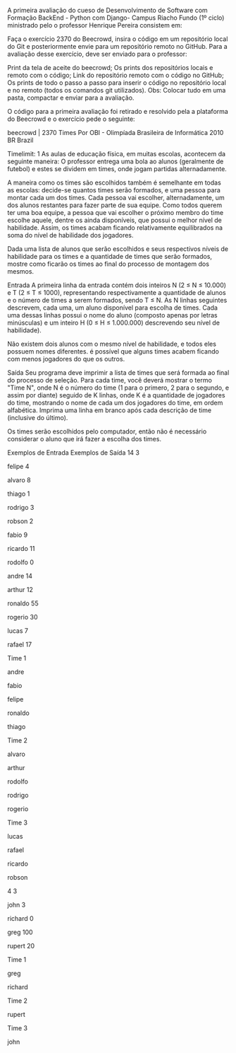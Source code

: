  
A primeira avaliação do cueso de 	Desenvolvimento de Software com Formação BackEnd - Python com Django- Campus Riacho Fundo (1º ciclo)
ministrado pelo o professor Henrique Pereira consistem em:

Faça o exercício 2370 do Beecrowd, insira o código em um repositório local do Git e posteriormente envie para um repositório remoto no GitHub.
Para a avaliação desse exercício, deve ser enviado para o professor:

Print da tela de aceite do beecrowd;
Os prints dos repositórios locais e remoto com o código;
Link do repositório remoto com o código no GitHub;
Os prints de todo o passo a passo para inserir o código no repositório local e no remoto (todos os comandos git utilizados).
Obs: Colocar tudo em uma pasta, compactar e enviar para a avaliação.

O código para a primeira avaliação foi retirado e resolvido pela a plataforma do Beecrowd e o exercício pede o seguinte:

beecrowd | 2370
Times
Por OBI - Olimpíada Brasileira de Informática 2010 BR Brazil

Timelimit: 1
As aulas de educação física, em muitas escolas, acontecem da seguinte maneira: O professor entrega uma bola ao alunos (geralmente de futebol) e estes se dividem em times, onde jogam partidas alternadamente.

A maneira como os times são escolhidos também é semelhante em todas as escolas: decide-se quantos times serão formados, e uma pessoa para montar cada um dos times. Cada pessoa vai escolher, alternadamente, um dos alunos restantes para fazer parte de sua equipe. Como todos querem ter uma boa equipe, a pessoa que vai escolher o próximo membro do time escolhe aquele, dentre os ainda disponíveis, que possui o melhor nível de habilidade. Assim, os times acabam ficando relativamente equilibrados na soma do nível de habilidade dos jogadores.

Dada uma lista de alunos que serão escolhidos e seus respectivos níveis de habilidade para os times e a quantidade de times que serão formados, mostre como ficarão os times ao final do processo de montagem dos mesmos.

Entrada
A primeira linha da entrada contém dois inteiros N (2 ≤ N ≤ 10.000) e T (2 ≤ T ≤ 1000), representando respectivamente a quantidade de alunos e o número de times a serem formados, sendo T ≤ N. As N linhas seguintes descrevem, cada uma, um aluno disponível para escolha de times. Cada uma dessas linhas possui o nome do aluno (composto apenas por letras minúsculas) e um inteiro H (0 ≤ H ≤ 1.000.000) descrevendo seu nível de habilidade).

Não existem dois alunos com o mesmo nível de habilidade, e todos eles possuem nomes diferentes. é possível que alguns times acabem ficando com menos jogadores do que os outros.

Saída
Seu programa deve imprimir a lista de times que será formada ao final do processo de seleção. Para cada time, você deverá mostrar o termo "Time N", onde N é o número do time (1 para o primero, 2 para o segundo, e assim por diante) seguido de K linhas, onde K é a quantidade de jogadores do time, mostrando o nome de cada um dos jogadores do time, em ordem alfabética. Imprima uma linha em branco após cada descrição de time (inclusive do último).

Os times serão escolhidos pelo computador, então não é necessário considerar o aluno que irá fazer a escolha dos times.

Exemplos de Entrada	Exemplos de Saída
14 3

felipe 4

alvaro 8

thiago 1

rodrigo 3

robson 2

fabio 9

ricardo 11

rodolfo 0

andre 14

arthur 12

ronaldo 55

rogerio 30

lucas 7

rafael 17

Time 1

andre

fabio

felipe

ronaldo

thiago


Time 2

alvaro

arthur

rodolfo

rodrigo

rogerio


Time 3

lucas

rafael

ricardo

robson


4 3

john 3

richard 0

greg 100

rupert 20

Time 1

greg

richard


Time 2

rupert


Time 3

john

